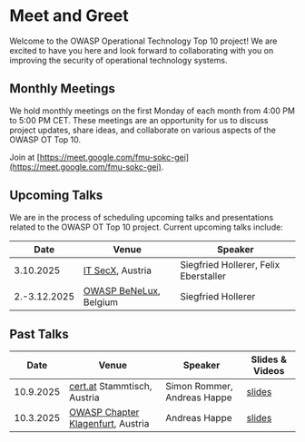 # Meet and Greet

Welcome to the OWASP Operational Technology Top 10 project! We are excited to have you here and look forward to collaborating with you on improving the security of operational technology systems.

## Monthly Meetings

We hold monthly meetings on the first Monday of each month from 4:00 PM to 5:00 PM CET. These meetings are an opportunity for us to discuss project updates, share ideas, and collaborate on various aspects of the OWASP OT Top 10.

Join at [https://meet.google.com/fmu-sokc-gei](https://meet.google.com/fmu-sokc-gei).

## Upcoming Talks

We are in the process of scheduling upcoming talks and presentations related to the OWASP OT Top 10 project. Current upcoming talks include:

| Date | Venue | Speaker |
|------|-------|---------|
| 3.10.2025  | [IT SecX](https://itsecx.fhstp.ac.at/), Austria | Siegfried Hollerer, Felix Eberstaller |
| 2.-3.12.2025  | [OWASP BeNeLux](https://2025.owaspbenelux.eu/), Belgium | Siegfried Hollerer |

## Past Talks

| Date | Venue | Speaker | Slides & Videos |
|------|-------|---------|-------|
| 10.9.2025 | [cert.at](https://www.cert.at/en/) Stammtisch, Austria | Simon Rommer, Andreas Happe | [slides](slides/2025-09-10%20OWASP-OT-TOP10-CERT.pdf) |
| 10.3.2025 | [OWASP Chapter Klagenfurt](https://www.meetup.com/owasp-klagenfurt-chapter/), Austria | Andreas Happe | [slides](slides/2025-03-10%20OWASP%20OT%20Top%2010.pdf) |
